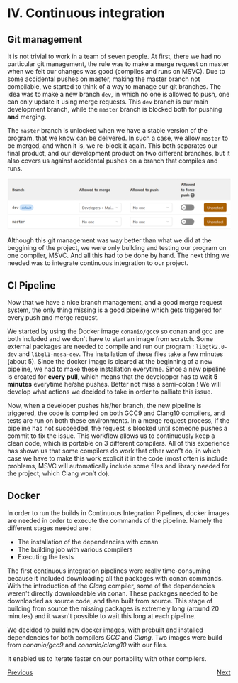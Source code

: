 # IV.   Continuous integration

## Git management

It is not trivial to work in a team of seven people. At first, there we had no particular git management, the rule was to make a merge request on master when we felt our changes was good (compiles and runs on MSVC). Due to some accidental pushes on master, making the master branch not compilable, we started to think of a way to manage our git branches.
The idea was to make a new branch `dev`, in which no one is allowed to push, one can only update it using merge requests. This `dev` branch is our main development branch, while the `master` branch is blocked both for pushing **and** merging.

The `master` branch is unlocked when we have a stable version of the program, that we know can be delivered. In such a case, we allow `master` to be merged, and when it is, we re-block it again. This both separates our final product, and our development product on two different branches, but it also covers us against accidental pushes on a branch that compiles and runs.

![GitLab branch management](../assets/gitlab_branch_management.png)

Although this git management was way better than what we did at the beggining of the project, we were only building and testing our program on one compiler, MSVC. And all this had to be done by hand. The next thing we needed was to integrate continuous integration to our project.

## CI Pipeline

Now that we have a nice branch management, and a good merge request system, the only thing missing is a good pipeline which gets triggered for every push and merge request.

We started by using the Docker image `conanio/gcc9` so conan and gcc are both included and we don't have to start an image from scratch.
Some external packages are needed to compile and run our program : `libgtk2.0-dev` and `libgl1-mesa-dev`. The installation of these files take a few minutes (about 5). Since the docker image is cleared at the beginning of a new pipeline, we had to make these installation everytime. Since a new pipeline is created for **every pull**, which means that the developper has to wait **5 minutes** everytime he/she pushes. Better not miss a semi-colon ! We will develop what actions we decided to take in order to palliate this issue.

Now, when a developer pushes his/her branch, the new pipeline is triggered, the code is compiled on both GCC9 and Clang10 compilers, and tests are run on both these environments. In a merge request process, if the pipeline has not succeeded, the request is blocked until someone pushes a commit to fix the issue. This workflow allows us to continuously keep a clean code, which is portable on 3 different compilers.
All of this experience has shown us that some compilers do work that other won”t do, in which case we have to make this work explicit it in the code (most often is include problems, MSVC will automatically include some files and library needed for the project, which Clang won’t do).

## Docker

In order to run the builds in Continuous Integration Pipelines, docker images are needed in order to execute the commands of the pipeline. Namely the different stages needed are :
- The installation of the dependencies with conan
- The building job with various compilers
- Executing the tests

The first continuous integration pipelines were really time-consuming because it included downloading all the packages with conan commands. With the introduction of the _Clang_ compiler, some of the dependencies weren't directly downloadable via conan. These packages needed to be downloaded as source code, and then built from source. This stage of building from source the missing packages is extremely long (around 20 minutes) and it wasn't possible to wait this long at each pipeline.

We decided to build new docker images, with prebuilt and installed dependencies for both compilers _GCC_ and _Clang_. Two images were build from _conanio/gcc9_ and _conanio/clang10_ with our files.

It enabled us to iterate faster on our portability with other compilers.

<div style="float:right;">
<a href="./continuous_integration.md">Next</a>
</div>
<a href="./work_methodology.md">Previous</a>
